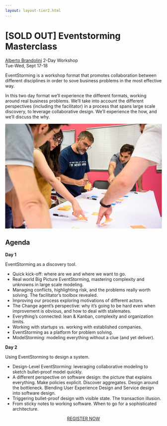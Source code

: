 ```yaml
---
layout: layout-tier2.html
---
```

<div class="container section workshop-single-page">
    <div class="row">
        <div class="col-xs-12 col-sm-2">
            <div class="speaker-container">
                <a href="../speakers/alberto-brandolini.html"><div class="speaker-img alberto-brandolini keep-color"></div></a>
                </div>
            </div>
            <div class="col-xs-12 col-sm-8 content">
                <h1>[SOLD OUT] Eventstorming Masterclass</h1>
                <p><span class="speaker-name">
                <a href="../speakers/alberto-brandolini.html">Alberto Brandolini</a></span>
                <span class="duration">2-Day Workshop<br>Tue-Wed, Sept 17-18</span></p>
                <p>EventStorming is a workshop format that promotes collaboration between different disciplines in order to sove business problems in the most effective way.</p>
                <p>In this two day format we’ll experience the different formats, working around real business problems.
                We’ll take into account the different perspectives (including the facilitator) in a process that spans large scale discovery, to leverage collaborative design.
                We’ll experience the how, and we’ll discuss the why.</p>
                <img src="../img/workshop/Workshop-Alberto-Brandolini.png" class="speaker--workshop-content-img" alt="">
                <h2>Agenda</h2>
                <p><strong>Day 1</strong></p>
                <p>EventStorming as a discovery tool.</p>
                <ul>
                    <li>Quick kick-off: where are we and where we want to go.</li>
                    <li>Real world Big Picture EventStorming, mastering complexity and unknowns in large scale modeling.</li>
                    <li>Managing conflicts, highlighting risk, and the problems really worth solving. The facilitator’s toolbox revealed.</li>
                    <li>Improving our process exploring motivations of different actors.</li>
                    <li>The Change agent’s perspective: why it’s going to be hard even when improvement is obvious, and how to deal with stalemates.</li>
                    <li>Everything’s connected: lean &amp; Kanban, complexity and organization limits.</li>
                    <li>Working with startups vs. working with established companies. </li>
                    <li>EventStorming as a platform for problem solving.</li>
                    <li>ModelStorming: modeling everything without a clue (and yet deliver).</li>
                </ul>
                <p><strong>Day 2</strong></p>
                <p>Using EventStorming to design a system.</p>
                <ul>
                    <li>Design-Level EventStorming: leveraging collaborative modeling to sketch bullet-proof model quickly.</li>
                    <li>A different perspective on software design: the picture that explains everything. Make policies explicit. Discover aggregates. Design around the bottleneck. Blending User Experience Design and Service design into software design.</li>
                    <li>Triggering bullet-proof design with visible state. The transaction illusion.</li>
                    <li>From sticky notes to working software. When to go for a sophisticated architecture.</li>
                </ul>
                <div class="col-xs-12" align="center">
                    <a class="btn" href="https://ti.to/eddd/explore-ddd-2019">REGISTER NOW</a>
                </div>
            </div>
        </div>
    </div>
</div>